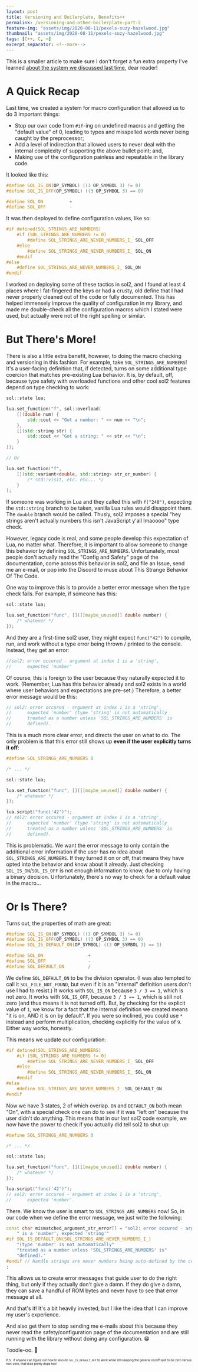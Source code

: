 ```yaml
---
layout: post
title: Versioning and Boilerplate, Benefits++
permalink: /versioning-and-other-boilerplate-part-2
feature-img: "assets/img/2020-08-11/pexels-suzy-hazelwood.jpg"
thumbnail: "assets/img/2020-08-11/pexels-suzy-hazelwood.jpg"
tags: [C++, C, ⌨️]
excerpt_separator: <!--more-->
---
```


This is a smaller article to make sure I don't forget a fun extra property I've learned [about the system we discussed last time](/versioning-and-other-boilerplate), dear reader!<!--more-->



# A Quick Recap

Last time, we created a system for macro configuration that allowed us to do 3 important things:

- Stop our own code from `#if`-ing on undefined macros and getting the "default value" of 0, leading to typos and misspelled words never being caught by the preprocessor;
- Add a level of indirection that allowed users to never deal with the internal complexity of supporting the above bullet point; and,
- Making use of the configuration painless and repeatable in the library code.

It looked like this:

```cpp
#define SOL_IS_ON(OP_SYMBOL) ((3 OP_SYMBOL 3) != 0)
#define SOL_IS_OFF(OP_SYMBOL) ((3 OP_SYMBOL 3) == 0)

#define SOL_ON          +
#define SOL_OFF         -
```

It was then deployed to define configuration values, like so:

```cpp
#if defined(SOL_STRINGS_ARE_NUMBERS)
	#if (SOL_STRINGS_ARE_NUMBERS != 0)
		#define SOL_STRINGS_ARE_NEVER_NUMBERS_I_ SOL_OFF
	#else
		#define SOL_STRINGS_ARE_NEVER_NUMBERS_I_ SOL_ON
	#endif
#else
	#define SOL_STRINGS_ARE_NEVER_NUMBERS_I_ SOL_ON
#endif
```

I worked on deploying some of these tactics in sol2, and I found at least 4 places where I fat-fingered the keys or had a crusty, old define that I had never properly cleaned out of the code or fully documented. This has helped immensely improve the quality of configuration in my library, and made me double-check all the configuration macros which I stated were used, but actually were not of the right spelling or similar.



# But There's More!

There is also a little extra benefit, however, to doing the macro checking and versioning in this fashion. For example, take `SOL_STRINGS_ARE_NUMBERS`! It's a user-facing definition that, if detected, turns on some additional type coercion that matches pre-existing Lua behavior. It is, by default, off, because type safety with overloaded functions and other cool sol2 features depend on type checking to work:

```cpp
sol::state lua;

lua.set_function("f", sol::overload(
	[](double num) {
		std::cout << "Got a number: " << num << "\n";
	},
	[](std::string str) {
		std::cout << "Got a string: " << str << "\n";
	}
));

// Or

lua.set_function("f",
	[](std::variant<double, std::string> str_or_number) {
		/* std::visit, etc. etc... */
	}
);
```

If someone was working in Lua and they called this with `f("240")`, expecting the `std::string` branch to be taken, vanilla Lua rules would disappoint them. The `double` branch would be called. Thusly, sol2 imposes a special "hey strings aren't actually numbers this isn't JavaScript y'all lmaoooo" type check.

However, legacy code is real, and some people develop this expectation of Lua, no matter what. Therefore, it is important to allow someone to change this behavior by defining `SOL_STRINGS_ARE_NUMBERS`. Unfortunately, most people don't actually read the "Config and Safety" page of the documentation, come across this behavior in sol2, and file an Issue, send me an e-mail, or pop into the Discord to muse about This Strange Behavior Of The Code.

One way to improve this is to provide a better error message when the type check fails. For example, if someone has this:

```cpp
sol::state lua;

lua.set_function("func", []([[maybe_unused]] double number) {
	/* whatever */
});
```

And they are a first-time sol2 user, they might expect `func("42")` to compile, run, and work without a type error being thrown / printed to the console. Instead, they get an error:

```cpp
//sol2: error occured - argument at index 1 is a 'string',
//      expected 'number'
```

Of course, this is foreign to the user because they naturally expected it to work. (Remember, Lua has this behavior already and sol2 exists in a world where user behaviors and expectations are pre-set.) Therefore, a better error message would be this:

```cpp
// sol2: error occured - argument at index 1 is a 'string',
//      expected 'number' (type 'string' is not automatically
//      treated as a number unless 'SOL_STRINGS_ARE_NUMBERS' is
//      defined).
```

This is a much more clear error, and directs the user on what to do. The only problem is that this error still shows up **even if the user explicitly turns it off**:


```cpp
#define SOL_STRINGS_ARE_NUMBERS 0

/* ... */

sol::state lua;

lua.set_function("func", []([[maybe_unused]] double number) {
	/* whatever */
});

lua.script("func('42')");
// sol2: error occured - argument at index 1 is a 'string',
//      expected 'number' (type 'string' is not automatically
//      treated as a number unless 'SOL_STRINGS_ARE_NUMBERS' is
//      defined).
```

This is problematic. We want the error message to only contain the additional error information if the user has no idea about `SOL_STRINGS_ARE_NUMBERS`. If they turned it on or off, that means they have opted into the behavior and know about it already. Just checking `SOL_IS_ON`/`SOL_IS_OFF` is not enough information to know, due to only having a binary decision. Unfortunately, there's no way to check for a default value in the macro...



# Or Is There?

Turns out, the properties of math are great:


```cpp
#define SOL_IS_ON(OP_SYMBOL) ((3 OP_SYMBOL 3) != 0)
#define SOL_IS_OFF(OP_SYMBOL) ((3 OP_SYMBOL 3) == 0)
#define SOL_IS_DEFAULT_ON(OP_SYMBOL) ((3 OP_SYMBOL 3) == 1)

#define SOL_ON                 +
#define SOL_OFF                -
#define SOL_DEFAULT_ON         /
```

We define `SOL_DEFAULT_ON` to be the division operator. (I was also tempted to call it `SOL_FILE_NOT_FOUND`, but even if it is an "internal" definition users don't use I had to resist.) It works with `SOL_IS_ON` because `3 / 3 == 1`, which is not zero. It works with `SOL_IS_OFF`, because `3 / 3 == 1`, which is still not zero (and thus means it is not turned off). But, by checking for the explicit value of `1`, we know for a fact that the internal definition we created means "it is on, AND it is on by default". If you were so inclined, you could use `*` instead and perform multiplication, checking explicitly for the value of `9`. Either way works, honestly.


This means we update our configuration:

```cpp
#if defined(SOL_STRINGS_ARE_NUMBERS)
	#if (SOL_STRINGS_ARE_NUMBERS != 0)
		#define SOL_STRINGS_ARE_NEVER_NUMBERS_I_ SOL_OFF
	#else
		#define SOL_STRINGS_ARE_NEVER_NUMBERS_I_ SOL_ON
	#endif
#else
	#define SOL_STRINGS_ARE_NEVER_NUMBERS_I_ SOL_DEFAULT_ON
#endif
```

Now we have 3 states, 2 of which overlap. `ON` and `DEFAULT_ON` both mean "On", with a special check one can do to see if it was "left on" because the user didn't do anything. This means that in our last sol2 code example, we now have the power to check if you actually did tell sol2 to shut up:

```cpp
#define SOL_STRINGS_ARE_NUMBERS 0

/* ... */

sol::state lua;

lua.set_function("func", []([[maybe_unused]] double number) {
	/* whatever */
});

lua.script("func('42')");
// sol2: error occured - argument at index 1 is a 'string',
//      expected 'number'.
```

There. We know the user is smart to `SOL_STRINGS_ARE_NUMBERS` now! So, in our code when we define the error message, we just write the following:

```cpp
const char mismatched_argument_str_error[] = "sol2: error occured - argument at index {0}"
	" is a 'number', expected 'string'"
#if SOL_IS_DEFAULT_ON(SOL_STRINGS_ARE_NEVER_NUMBERS_I_)
	"(type 'number' is not automatically"
	"treated as a number unless 'SOL_STRINGS_ARE_NUMBERS' is"
	"defined)."
#endif // Handle strings are never numbers being auto-defined by the configuration
;
```

This allows us to create error messages that guide user to do the right thing, but only if they actually don't give a damn. If they do give a damn, they can save a handful of ROM bytes and never have to see that error message at all.

And that's it! It's a bit heavily invested, but I like the idea that I can improve my user's experience.

And also get them to stop sending me e-mails about this because they never read the safety/configuration page of the documentation and are still running with the library without doing any configuration. 😁

Toodle-oo. 💚


<sub><sub><sub>P.S.: if anyone can figure out how to also do `SOL_IS_DEFAULT_OFF` to work while still keeping the general on/off split to be zero versus non-zero, that'd be pretty dope too!</sub></sub></sub>
